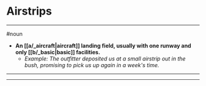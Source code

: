# Airstrips
---
#noun
- **An [[a/_aircraft|aircraft]] landing field, usually with one runway and only [[b/_basic|basic]] facilities.**
	- _Example: The outfitter deposited us at a small airstrip out in the bush, promising to pick us up again in a week's time._
---
---
